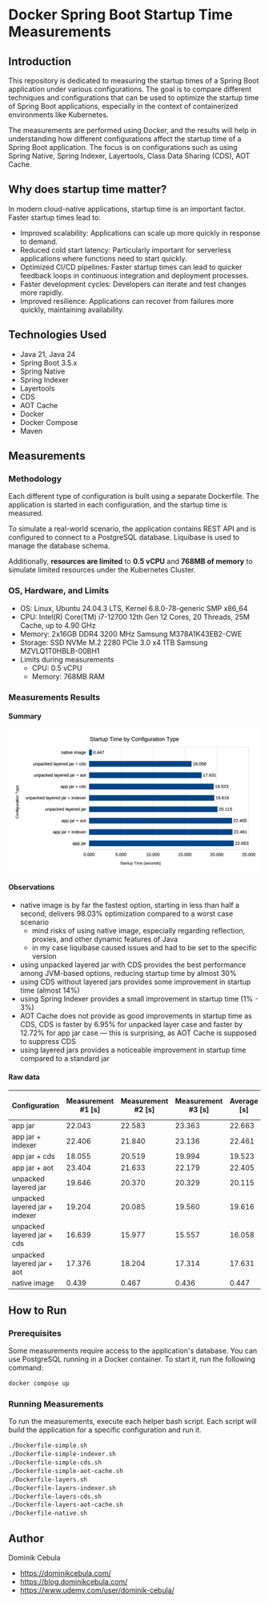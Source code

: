 # Docker Spring Boot Startup Time Measurements

## Introduction

This repository is dedicated to measuring the startup times of a Spring Boot application under various configurations.
The goal is to compare different techniques and configurations that can be used to optimize the startup time of Spring
Boot applications, especially in the context of containerized environments like Kubernetes.

The measurements are performed using Docker, and the results will help in understanding how different configurations
affect the startup time of a Spring Boot application. The focus is on configurations such as using Spring Native, Spring
Indexer, Layertools, Class Data Sharing (CDS), AOT Cache.

## Why does startup time matter?

In modern cloud-native applications, startup time is an important factor. Faster startup times lead to:

- Improved scalability: Applications can scale up more quickly in response to demand.
- Reduced cold start latency: Particularly important for serverless applications where functions need to start quickly.
- Optimized CI/CD pipelines: Faster startup times can lead to quicker feedback loops in continuous integration and
  deployment processes.
- Faster development cycles: Developers can iterate and test changes more rapidly.
- Improved resilience: Applications can recover from failures more quickly, maintaining availability.

## Technologies Used

- Java 21, Java 24
- Spring Boot 3.5.x
- Spring Native
- Spring Indexer
- Layertools
- CDS
- AOT Cache
- Docker
- Docker Compose
- Maven

## Measurements

### Methodology

Each different type of configuration is built using a separate Dockerfile. The application is started in each
configuration, and the startup time is measured.

To simulate a real-world scenario, the application contains REST API and is configured to connect to a PostgreSQL
database. Liquibase is used to manage the database schema.

Additionally, **resources are limited** to **0.5 vCPU** and **768MB of memory** to simulate limited resources under the
Kubernetes Cluster.

### OS, Hardware, and Limits

- OS: Linux, Ubuntu 24.04.3 LTS, Kernel 6.8.0-78-generic SMP x86_64
- CPU: Intel(R) Core(TM) i7-12700 12th Gen 12 Cores, 20 Threads, 25M Cache, up to 4.90 GHz
- Memory: 2x16GB DDR4 3200 MHz Samsung M378A1K43EB2-CWE
- Storage: SSD NVMe M.2 2280 PCIe 3.0 x4 1TB Samsung MZVLQ1T0HBLB-00BH1
- Limits during measurements
    - CPU: 0.5 vCPU
    - Memory: 768MB RAM

### Measurements Results

#### Summary

![measurements.png](measurements.png)

#### Observations

- native image is by far the fastest option, starting in less than half a second, delivers 98.03% optimization compared
  to a worst case scenario
    - mind risks of using native image, especially regarding reflection, proxies, and other dynamic features of Java
    - in my case liquibase caused issues and had to be set to the specific version
- using unpacked layered jar with CDS provides the best performance among JVM-based options, reducing startup time by
  almost 30%
- using CDS without layered jars provides some improvement in startup time (almost 14%)
- using Spring Indexer provides a small improvement in startup time (1% - 3%)
- AOT Cache does not provide as good improvements in startup time as CDS, CDS is faster by 6.95% for unpacked layer case
  and faster by 12.72% for app jar case — this is surprising, as AOT Cache is supposed to suppress CDS
- using layered jars provides a noticeable improvement in startup time compared to a standard jar

#### Raw data

| Configuration                  | Measurement #1 [s] | Measurement #2 [s] | Measurement #3 [s] | Average [s] | % Relative to Base | Optimization vs Base |
|--------------------------------|--------------------|--------------------|--------------------|-------------|--------------------|----------------------|
| app jar                        | 22.043             | 22.583             | 23.363             | 22.663      | 100.00%            | 0.00%                |
| app jar + indexer              | 22.406             | 21.840             | 23.136             | 22.461      | 99.11%             | 0.89%                |
| app jar + cds                  | 18.055             | 20.519             | 19.994             | 19.523      | 86.14%             | 13.86%               |
| app jar + aot                  | 23.404             | 21.633             | 22.179             | 22.405      | 98.86%             | 1.14%                |
| unpacked layered jar           | 19.646             | 20.370             | 20.329             | 20.115      | 88.76%             | 11.24%               |
| unpacked layered jar + indexer | 19.204             | 20.085             | 19.560             | 19.616      | 86.56%             | 13.44%               |
| unpacked layered jar + cds     | 16.639             | 15.977             | 15.557             | 16.058      | 70.85%             | 29.15%               |
| unpacked layered jar + aot     | 17.376             | 18.204             | 17.314             | 17.631      | 77.80%             | 22.20%               |
| native image                   | 0.439              | 0.467              | 0.436              | 0.447       | 1.97%              | 98.03%               |

## How to Run

### Prerequisites

Some measurements require access to the application's database. You can use PostgreSQL running in a Docker container. To
start it, run the following command:

```bash
docker compose up
```

### Running Measurements

To run the measurements, execute each helper bash script. Each script will build the application for a specific
configuration and run it.

```bash
./Dockerfile-simple.sh
./Dockerfile-simple-indexer.sh
./Dockerfile-simple-cds.sh
./Dockerfile-simple-aot-cache.sh
./Dockerfile-layers.sh
./Dockerfile-layers-indexer.sh
./Dockerfile-layers-cds.sh
./Dockerfile-layers-aot-cache.sh
./Dockerfile-native.sh
```

## Author

Dominik Cebula

- https://dominikcebula.com/
- https://blog.dominikcebula.com/
- https://www.udemy.com/user/dominik-cebula/
